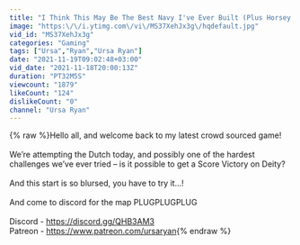 ```yaml
---
title: "I Think This May Be The Best Navy I've Ever Built (Plus Horsey Boat) #4 Deity Dutch Civ 6"
image: "https:\/\/i.ytimg.com\/vi\/MS37XehJx3g\/hqdefault.jpg"
vid_id: "MS37XehJx3g"
categories: "Gaming"
tags: ["Ursa","Ryan","Ursa Ryan"]
date: "2021-11-19T09:02:48+03:00"
vid_date: "2021-11-18T20:00:13Z"
duration: "PT32M5S"
viewcount: "1879"
likeCount: "124"
dislikeCount: "0"
channel: "Ursa Ryan"
---
```

{% raw %}Hello all, and welcome back to my latest crowd sourced game! <br /><br />We’re attempting the Dutch today, and possibly one of the hardest challenges we’ve ever tried – is it possible to get a Score Victory on Deity? <br /><br />And this start is so blursed, you have to try it...! <br /><br />And come to discord for the map PLUGPLUGPLUG <br /><br />Discord - <a rel="nofollow" target="blank" href="https://discord.gg/QHB3AM3">https://discord.gg/QHB3AM3</a><br />Patreon - <a rel="nofollow" target="blank" href="https://www.patreon.com/ursaryan">https://www.patreon.com/ursaryan</a>{% endraw %}
